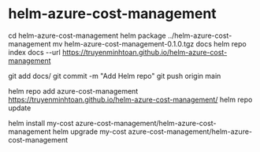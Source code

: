 # helm-azure-cost-management

cd helm-azure-cost-management
helm package ../helm-azure-cost-management
mv helm-azure-cost-management-0.1.0.tgz docs 
helm repo index docs --url https://truyenminhtoan.github.io/helm-azure-cost-management

git add docs/
git commit -m "Add Helm repo"
git push origin main

helm repo add  azure-cost-management https://truyenminhtoan.github.io/helm-azure-cost-management/
helm repo update

helm install my-cost azure-cost-management/helm-azure-cost-management
helm upgrade my-cost azure-cost-management/helm-azure-cost-management